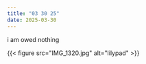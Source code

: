 ```yaml
---
title: "03 30 25"
date: 2025-03-30
---
```

i am owed nothing

{{< figure src="IMG_1320.jpg" alt="lilypad" >}}
